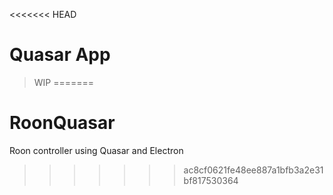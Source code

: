 <<<<<<< HEAD
# Quasar App

> WIP
=======
# RoonQuasar
Roon controller using Quasar and Electron
>>>>>>> ac8cf0621fe48ee887a1bfb3a2e31bf817530364
